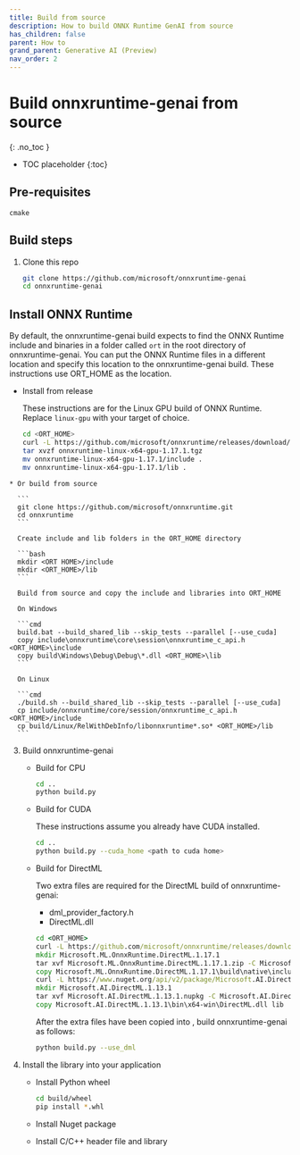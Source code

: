 ```yaml
---
title: Build from source
description: How to build ONNX Runtime GenAI from source
has_children: false
parent: How to
grand_parent: Generative AI (Preview)
nav_order: 2
---
```


# Build onnxruntime-genai from source
{: .no_toc }

* TOC placeholder
{:toc}

## Pre-requisites

`cmake`

## Build steps

1. Clone this repo

   ```bash
   git clone https://github.com/microsoft/onnxruntime-genai
   cd onnxruntime-genai
   ```

## Install ONNX Runtime

   By default, the onnxruntime-genai build expects to find the ONNX Runtime include and binaries in a folder called `ort` in the root directory of onnxruntime-genai. You can put the ONNX Runtime files in a different location and specify this location to the onnxruntime-genai build. These instructions use ORT_HOME as the location.

   * Install from release

     These instructions are for the Linux GPU build of ONNX Runtime. Replace `linux-gpu` with your target of choice.

      ```bash
      cd <ORT_HOME>
      curl -L https://github.com/microsoft/onnxruntime/releases/download/v1.17.0/onnxruntime-linux-x64-gpu-1.17.1.tgz
      tar xvzf onnxruntime-linux-x64-gpu-1.17.1.tgz 
      mv onnxruntime-linux-x64-gpu-1.17.1/include .
      mv onnxruntime-linux-x64-gpu-1.17.1/lib .
      ```

    * Or build from source

      ```
      git clone https://github.com/microsoft/onnxruntime.git
      cd onnxruntime
      ```

      Create include and lib folders in the ORT_HOME directory

      ```bash
      mkdir <ORT HOME>/include
      mkdir <ORT_HOME>/lib
      ```

      Build from source and copy the include and libraries into ORT_HOME

      On Windows

      ```cmd
      build.bat --build_shared_lib --skip_tests --parallel [--use_cuda]
      copy include\onnxruntime\core\session\onnxruntime_c_api.h <ORT_HOME>\include
      copy build\Windows\Debug\Debug\*.dll <ORT_HOME>\lib
      ```

      On Linux

      ```cmd
      ./build.sh --build_shared_lib --skip_tests --parallel [--use_cuda]
      cp include/onnxruntime/core/session/onnxruntime_c_api.h <ORT_HOME>/include
      cp build/Linux/RelWithDebInfo/libonnxruntime*.so* <ORT_HOME>/lib
      ```

3. Build onnxruntime-genai

   * Build for CPU

     ```bash
     cd ..
     python build.py
     ```

   * Build for CUDA

     These instructions assume you already have CUDA installed.

     ```bash
     cd ..
     python build.py --cuda_home <path to cuda home>
     ```

   * Build for DirectML

     Two extra files are required for the DirectML build of onnxruntime-genai:
     * dml_provider_factory.h
     * DirectML.dll 
     
      ```cmd
      cd <ORT_HOME>
      curl -L https://github.com/microsoft/onnxruntime/releases/download/v1.17.1/Microsoft.ML.OnnxRuntime.DirectML.1.17.1.zip > Microsoft.ML.OnnxRuntime.DirectML.1.17.1.zip
      mkdir Microsoft.ML.OnnxRuntime.DirectML.1.17.1
      tar xvf Microsoft.ML.OnnxRuntime.DirectML.1.17.1.zip -C Microsoft.ML.OnnxRuntime.DirectML.1.17.1
      copy Microsoft.ML.OnnxRuntime.DirectML.1.17.1\build\native\include\dml_provider_factory.h include
      curl -L https://www.nuget.org/api/v2/package/Microsoft.AI.DirectML/1.13.1 > Microsoft.AI.DirectML.1.13.1.nupkg
      mkdir Microsoft.AI.DirectML.1.13.1
      tar xvf Microsoft.AI.DirectML.1.13.1.nupkg -C Microsoft.AI.DirectML.1.13.1
      copy Microsoft.AI.DirectML.1.13.1\bin\x64-win\DirectML.dll lib
      ```

     After the extra files have been copied into <ORT HOME>, build onnxruntime-genai as follows:

     ```bash
     python build.py --use_dml
     ```

   
4. Install the library into your application

   * Install Python wheel

     ```bash
     cd build/wheel
     pip install *.whl
     ```

   * Install Nuget package

   * Install C/C++ header file and library